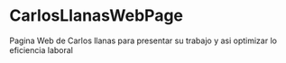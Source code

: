 # CarlosLlanasWebPage
Pagina Web de Carlos llanas para presentar su trabajo y asi optimizar lo eficiencia laboral
